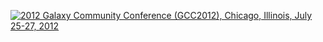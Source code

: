 [<img class="img-fluid mx-auto" src="/src/events/gcc2012/GCC2012LogoWide800.png" alt="2012 Galaxy Community Conference (GCC2012), Chicago, Illinois, July 25-27, 2012" />](/src/events/gcc2012/index.md)
<br /><br />
